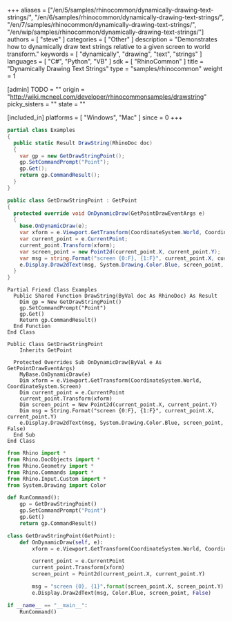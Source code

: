 +++
aliases = ["/en/5/samples/rhinocommon/dynamically-drawing-text-strings/", "/en/6/samples/rhinocommon/dynamically-drawing-text-strings/", "/en/7/samples/rhinocommon/dynamically-drawing-text-strings/", "/en/wip/samples/rhinocommon/dynamically-drawing-text-strings/"]
authors = [ "steve" ]
categories = [ "Other" ]
description = "Demonstrates how to dynamically draw text strings relative to a given screen to world transform."
keywords = [ "dynamically", "drawing", "text", "strings" ]
languages = [ "C#", "Python", "VB" ]
sdk = [ "RhinoCommon" ]
title = "Dynamically Drawing Text Strings"
type = "samples/rhinocommon"
weight = 1

[admin]
TODO = ""
origin = "http://wiki.mcneel.com/developer/rhinocommonsamples/drawstring"
picky_sisters = ""
state = ""

[included_in]
platforms = [ "Windows", "Mac" ]
since = 0
+++

<div class="codetab-content" id="cs">

```cs
partial class Examples
{
  public static Result DrawString(RhinoDoc doc)
  {
    var gp = new GetDrawStringPoint();
    gp.SetCommandPrompt("Point");
    gp.Get();
    return gp.CommandResult();
  }
}

public class GetDrawStringPoint : GetPoint
{
  protected override void OnDynamicDraw(GetPointDrawEventArgs e)
  {
    base.OnDynamicDraw(e);
    var xform = e.Viewport.GetTransform(CoordinateSystem.World, CoordinateSystem.Screen);
    var current_point = e.CurrentPoint;
    current_point.Transform(xform);
    var screen_point = new Point2d(current_point.X, current_point.Y);
    var msg = string.Format("screen {0:F}, {1:F}", current_point.X, current_point.Y);
    e.Display.Draw2dText(msg, System.Drawing.Color.Blue, screen_point, false);
  }
}
```

</div>


<div class="codetab-content" id="vb">

```vbnet
Partial Friend Class Examples
  Public Shared Function DrawString(ByVal doc As RhinoDoc) As Result
	Dim gp = New GetDrawStringPoint()
	gp.SetCommandPrompt("Point")
	gp.Get()
	Return gp.CommandResult()
  End Function
End Class

Public Class GetDrawStringPoint
	Inherits GetPoint

  Protected Overrides Sub OnDynamicDraw(ByVal e As GetPointDrawEventArgs)
	MyBase.OnDynamicDraw(e)
	Dim xform = e.Viewport.GetTransform(CoordinateSystem.World, CoordinateSystem.Screen)
	Dim current_point = e.CurrentPoint
	current_point.Transform(xform)
	Dim screen_point = New Point2d(current_point.X, current_point.Y)
	Dim msg = String.Format("screen {0:F}, {1:F}", current_point.X, current_point.Y)
	e.Display.Draw2dText(msg, System.Drawing.Color.Blue, screen_point, False)
  End Sub
End Class
```

</div>


<div class="codetab-content" id="py">

```python
from Rhino import *
from Rhino.DocObjects import *
from Rhino.Geometry import *
from Rhino.Commands import *
from Rhino.Input.Custom import *
from System.Drawing import Color

def RunCommand():
    gp = GetDrawStringPoint()
    gp.SetCommandPrompt("Point")
    gp.Get()
    return gp.CommandResult()

class GetDrawStringPoint(GetPoint):
    def OnDynamicDraw(self, e):
        xform = e.Viewport.GetTransform(CoordinateSystem.World, CoordinateSystem.Screen)

        current_point = e.CurrentPoint
        current_point.Transform(xform)
        screen_point = Point2d(current_point.X, current_point.Y)

        msg = "screen {0}, {1}".format(screen_point.X, screen_point.Y)
        e.Display.Draw2dText(msg, Color.Blue, screen_point, False)

if __name__ == "__main__":
    RunCommand()
```

</div>
